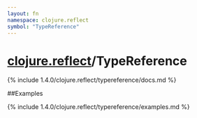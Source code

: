 ```yaml
---
layout: fn
namespace: clojure.reflect
symbol: "TypeReference"
---
```


# [clojure.reflect](../)/TypeReference

{% include 1.4.0/clojure.reflect/typereference/docs.md %}

##Examples

{% include 1.4.0/clojure.reflect/typereference/examples.md %}

